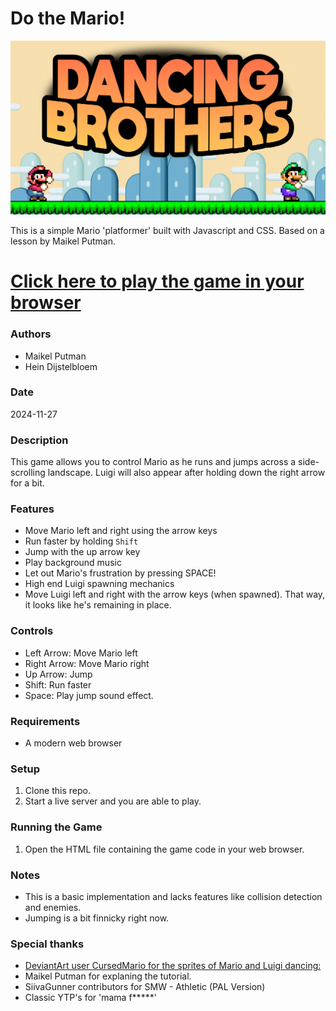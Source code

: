 # Do the Mario!
![](screenshot.jpg)

This is a simple Mario 'platformer' built with Javascript and CSS. Based on a lesson by Maikel Putman.

# [Click here to play the game in your browser](https://heind.nl/projects/marioplatformer/index.html)

### Authors

* Maikel Putman
* Hein Dijstelbloem

### Date

2024-11-27

### Description

This game allows you to control Mario as he runs and jumps across a side-scrolling landscape. Luigi will also appear after holding down the right arrow for a bit.

### Features

* Move Mario left and right using the arrow keys
* Run faster by holding `Shift`
* Jump with the up arrow key
* Play background music
* Let out Mario's frustration by pressing SPACE!
* High end Luigi spawning mechanics
* Move Luigi left and right with the arrow keys (when spawned). That way, it looks like he's remaining in place.


### Controls

* Left Arrow: Move Mario left
* Right Arrow: Move Mario right
* Up Arrow: Jump
* Shift: Run faster
* Space: Play jump sound effect.

### Requirements

* A modern web browser

### Setup

1. Clone this repo.
2. Start a live server and you are able to play.

### Running the Game

1. Open the HTML file containing the game code in your web browser.

### Notes

* This is a basic implementation and lacks features like collision detection and enemies.
* Jumping is a bit finnicky right now.

### Special thanks
* [DeviantArt user CursedMario for the sprites of Mario and Luigi dancing:](https://www.deviantart.com/cursedmario/art/SMAS-SMW-Luigi-Dancing-921139073)
* Maikel Putman for explaning the tutorial.
* SiivaGunner contributors for SMW - Athletic (PAL Version)
* Classic YTP's for 'mama f*****'

